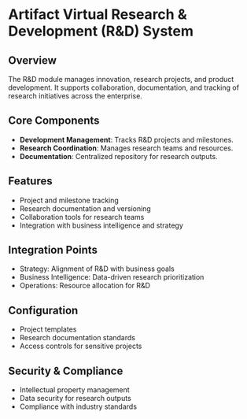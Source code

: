 # Artifact Virtual Research & Development (R&D) System

## Overview
The R&D module manages innovation, research projects, and product development. It supports collaboration, documentation, and tracking of research initiatives across the enterprise.

## Core Components
- **Development Management**: Tracks R&D projects and milestones.
- **Research Coordination**: Manages research teams and resources.
- **Documentation**: Centralized repository for research outputs.

## Features
- Project and milestone tracking
- Research documentation and versioning
- Collaboration tools for research teams
- Integration with business intelligence and strategy

## Integration Points
- Strategy: Alignment of R&D with business goals
- Business Intelligence: Data-driven research prioritization
- Operations: Resource allocation for R&D

## Configuration
- Project templates
- Research documentation standards
- Access controls for sensitive projects

## Security & Compliance
- Intellectual property management
- Data security for research outputs
- Compliance with industry standards
